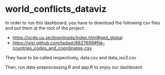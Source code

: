 # world_conflicts_dataviz

In order to run this dashboard, you have to download the following csv files and put them at the root of the project:
- https://ucdp.uu.se/downloads/index.html#ged_global 
- https://gist.github.com/tadast/8827699#file-countries_codes_and_coordinates-csv

They have to be called respectively, data.csv and data_iso3.csv

Then, run data-preprocessing.R and app.R to enjoy our dashboard
